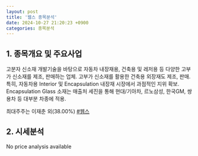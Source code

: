 ```yaml
---
layout: post
title: '웹스 종목분석'
date: 2024-10-27 21:20:23 +0900
categories: 종목분석
---
```


## 1. 종목개요 및 주요사업

고분자 신소재 개발기술을 바탕으로 자동차 내장재용, 건축용 및 레저용 등 다양한 고부가 신소재를 제조, 판매하는 업체. 고부가 신소재를 활용한 건축용 외장재도 제조, 판매. 특히, 자동차용 Interior 및 Encapsulation 내장재 시장에서 과점적인 지위 확보. Encapsulation Glass 소재는 매출처 세진을 통해 현대/기아차, 르노삼성, 한국GM, 쌍용차 등 대부분 차종에 적용.

최대주주는 이재춘 외(38.00%)
[#웹스](#)

## 2. 시세분석

No price analysis available
